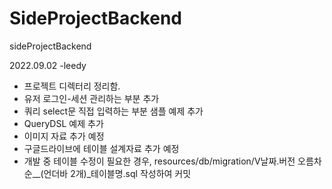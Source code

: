 # SideProjectBackend
sideProjectBackend

2022.09.02 -leedy
- 프로젝트 디렉터리 정리함.
- 유저 로그인-세션 관리하는 부분 추가 
- 쿼리 select문 직접 입력하는 부분 샘플 예제 추가
- QueryDSL 예제 추가 
- 이미지 자료 추가 예정
- 구글드라이브에 테이블 설계자료 추가 예정
- 개발 중 테이블 수정이 필요한 경우, resources/db/migration/V날짜.버전 오름차순__(언더바 2개)_테이블명.sql 작성하여 커밋 
